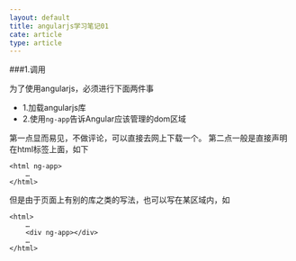 ```yaml
---
layout: default
title: angularjs学习笔记01
cate: article
type: article
---
```


###1.调用   

为了使用angularjs，必须进行下面两件事

+ 1.加载angularjs库
+ 2.使用`ng-app`告诉Angular应该管理的dom区域 

第一点显而易见，不做评论，可以直接去网上下载一个。
第二点一般是直接声明在html标签上面，如下

	<html ng-app>
		…
	</html>
	
但是由于页面上有别的库之类的写法，也可以写在某区域内，如

	<html>
		…
		<div ng-app></div>
		…		
	</html>
	





	


	

	

	

	
  
  
  
  
  
  





